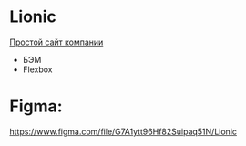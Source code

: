 # Lionic
<a href="https://messiah-source.github.io/Lionic/">Простой сайт компании</a>

- БЭМ
- Flexbox

# Figma: 
https://www.figma.com/file/G7A1ytt96Hf82Suipaq51N/Lionic
